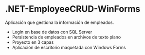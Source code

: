 ﻿# .NET-EmployeeCRUD-WinForms

Aplicación que gestiona la información de empleados.

- Login en base de datos con SQL Server
- Persistencia de empleados en archivos de texto plano
- Proyecto en 3 capas
- Aplicación de escritorio maquetada con Windows Forms

